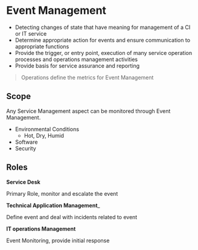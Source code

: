 # Event Management 

* Detecting changes of state that have meaning for management of a CI or IT service
* Determine appropriate action for events and ensure communication to appropriate functions
* Provide the trigger, or entry point, execution of many service operation processes and operations management activities
* Provide basis for service assurance and reporting

> Operations define the metrics for Event Management

## Scope

Any Service Management aspect can be monitored through Event Management.

* Environmental Conditions
	* Hot, Dry, Humid
* Software
* Security

## Roles

__Service Desk__

Primary Role, monitor and escalate the event

__Technical Application Management___

Define event and deal with incidents related to event

__IT operations Management__

Event Monitoring, provide initial response